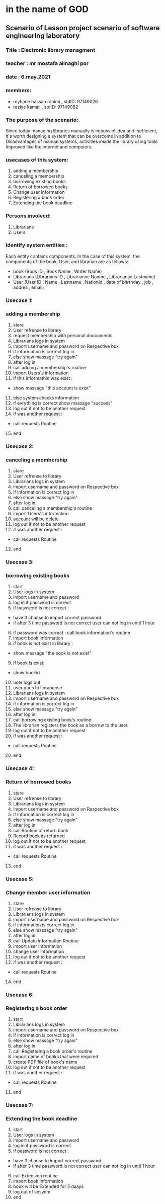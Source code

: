 
# in the name of GOD
## Scenario of Lesson project scenario of software engineering laboratory
### Title : Electronic library managment
### teacher : mr mostafa alinaghi por
### date : 6.may.2021
### members:
* reyhane hassan rahimi , stdID: 97149026
* raziye kamali , stdID: 97149082


### The purpose of the scenario:

Since today managing libraries manually is impossibl idea and inefficient, it's worth designing a system that can be overcome in addition to Disadvantages of manual systems, activities inside the library using tools Improved like the internet and computers. 

### usecases of this system:

1. adding a membership
2. canceling a membership
3. borrowing existing books
4. Return of borrowed books
5. Change user information 
6. Registering a book order 
7. Extending the book deadline 

### Persons involved:

1. Librarians 
2. Users

### Identify system entities :

Each entity contains components. In the case of this system, the components of the book, User, and librarian are as follows:


* book (Book ID , Book Name , Writer Name)
* Librarians (Librarians ID , Librarianse Naame , Librarianse Lastname)
* User (User ID , Name , Lastname , NationId , date of bitrthday , job , addres , email)

### Usecase 1:
### adding a membership

1. stare
2. User refrense to library
3. request membership  with personal doucuments
4. Librarians logs in system
5. import username and password on Respective box
6. if information is correct log in
7. else show massage "try again"
8. after log in:
9. call adding a membership's routine
9. import Users's information
10. if this informathin was exist :
* show massage "this account is exist"
11. else system chacks information 
12. if evrything is correct show massage "success"
13. log out if not to be another request
14. if was another request :
*  call requests Routine 
15. end

### Usecase 2:
### canceling a membership

1. stare
2. User refrense to library
3. Librarians logs in system
4. import username and password on Respective box
5. if information is correct log in
6. else show massage "try again"
7. after log in:
8. call canceling a membership's routine
8. import Users's information
9. account will be delete
10. log out if not to be another request
11.  if was another request :
*  call requests Routine 
12. end

### Usecase 3:
### borrowing existing books

1. start
2. User logs in system
3. import username and password
4. log in if password is correct 
5. if password is not correct :
* have 3 chanse to import correct password
* if after 3 time password is not correct user can not log in until 1 hour
6. if password was correct : call book information's routine
7. import book information
8. if book is not exist in library :
* show message "the book is not exist"
9. if book is exist:
* show bookid
10. user logs out
11. user goes to librarianse
12. Librarians logs in system
13. import username and password on Respective box
14. if information is correct log in
15. else show massage "try again"
16. after log in:
17. call  borrowing existing book's routine
17. The librarian registers the book as a borrow to the user.
18. log out if not to be another request
19.  if was another request :
*  call requests Routine 
20. end

### Usecase 4:
### Return of borrowed books

1. stare
2. User refrense to library
3. Librarians logs in system
5. import username and password on Respective box
6. if information is correct log in
7. else show massage "try again"
8. after log in:
9. call Routine of return book
10. Record book as returned
11. log out if not to be another request
12.  if was another request :
*  call requests Routine 
13. end

### Usecase 5:
### Change member user information

1. stare
2. User refrense to library
3. Librarians logs in system
5. import username and password on Respective box
6. if information is correct log in
7. else show massage "try again"
8. after log in:
9. call Update information Routine
10. import user information
11. change user information
12. log out if not to be another request
13. if was another request :
*  call requests Routine 
14. end

### Usecase 6:
### Registering a book order 

1. start
2. Librarians logs in system
3. import username and password on Respective box
4. if information is correct log in
5. else show massage "try again"
6. after log in:
7. call Registering a book order's routine
7. import name of  books that were required
8. create PDF file of book's name
9. log out if not to be another request
10. if was another request :
*  call requests Routine 
11. end

### Usecase 7:
### Extending the book deadline


1. start
2. User logs in system
3. import username and password
4. log in if password is correct 
5. if password is not correct :
* have 3 chanse to import correct password
* if after 3 time password is not correct user can not log in until 1 hour
6. call Extension routine
7. import book information
8. book will be Extended for 5 daays
9. log out of sesyem
10. end
